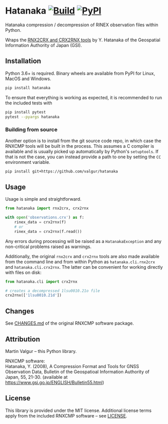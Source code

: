 # Hatanaka [![Build](https://github.com/valgur/hatanaka/actions/workflows/build.yml/badge.svg?event=push)](https://github.com/valgur/hatanaka/actions/workflows/build.yml) [![PyPI](https://img.shields.io/pypi/v/hatanaka)](https://pypi.org/project/hatanaka/)

Hatanaka compression / decompression of RINEX observation files within Python.

Wraps the [RNX2CRX and CRX2RNX tools](https://terras.gsi.go.jp/ja/crx2rnx.html) by Y. Hatanaka of the Geospatial
Information Authority of Japan (GSI).

## Installation

Python 3.6+ is required. Binary wheels are available from PyPI for Linux, MacOS and Windows.

```bash
pip install hatanaka
```

To ensure that everything is working as expected, it is recommended to run the included tests with

```bash
pip install pytest
pytest --pyargs hatanaka
```

### Building from source

Another option is to install from the git source code repo, in which case the RNXCMP tools will be built in the process. This assumes a C compiler is available and is usually picked up automatically by Python's `setuptools`. If that is not the case, you can instead provide a path to one by setting the `CC` environment variable.

```bash
pip install git+https://github.com/valgur/hatanaka
```

## Usage

Usage is simple and straightforward.

```python
from hatanaka import rnx2crx, crx2rnx

with open('observations.crx') as f:
    rinex_data = crx2rnx(f)
    # or
    rinex_data = crx2rnx(f.read())
```

Any errors during processing will be raised as a `HatanakaException` and any non-critical problems raised as warnings.

Additionally, the original `rnx2crx` and `crx2rnx` tools are also made available from
the command line and from within Python as `hatanaka.cli.rnx2crx` and `hatanaka.cli.crx2rnx`.
The latter can be convenient for working directly with files on disk:

```python
from hatanaka.cli import crx2rnx

# creates a decompressed 1lsu0010.21o file
crx2rnx(['1lsu0010.21d'])
```

## Changes

See [CHANGES.md](rnxcmp/docs/CHANGES.md) of the original RNXCMP software package.

## Attribution

Martin Valgur – this Python library.

RNXCMP software:<br>
Hatanaka, Y. (2008), A Compression Format and Tools for GNSS Observation Data, Bulletin of the Geospatioal Information
Authority of Japan, 55, 21-30.
(available at https://www.gsi.go.jp/ENGLISH/Bulletin55.html)

## License
This library is provided under the MIT license.
Additional license terms apply from the included RNXCMP software – see [LICENSE](LICENSE).
